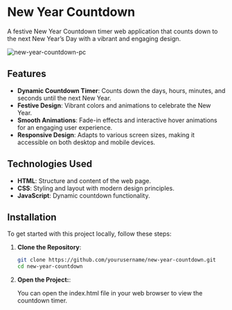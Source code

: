 # New Year Countdown

A festive New Year Countdown timer web application that counts down to the next New Year’s Day with a vibrant and engaging design.

![new-year-countdown-pc](https://github.com/user-attachments/assets/49ee4308-cca4-42a3-8046-580762c759e1)

## Features

- **Dynamic Countdown Timer**: Counts down the days, hours, minutes, and seconds until the next New Year.
- **Festive Design**: Vibrant colors and animations to celebrate the New Year.
- **Smooth Animations**: Fade-in effects and interactive hover animations for an engaging user experience.
- **Responsive Design**: Adapts to various screen sizes, making it accessible on both desktop and mobile devices.

## Technologies Used

- **HTML**: Structure and content of the web page.
- **CSS**: Styling and layout with modern design principles.
- **JavaScript**: Dynamic countdown functionality.

## Installation

To get started with this project locally, follow these steps:

1. **Clone the Repository**:

   ```bash
   git clone https://github.com/yourusername/new-year-countdown.git
   cd new-year-countdown

2. **Open the Project:**:

   You can open the index.html file in your web browser to view the countdown timer. 
